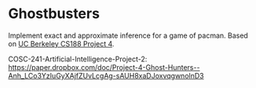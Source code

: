 # Ghostbusters

Implement exact and approximate inference for a game of pacman. Based on [UC Berkeley CS188 Project 4](http://ai.berkeley.edu/tracking.html).

COSC-241-Artificial-Intelligence-Project-2: https://paper.dropbox.com/doc/Project-4-Ghost-Hunters--Anh_LCo3YzIuGyXAjfZUvLcgAg-sAUH8xaDJoxvqgwnolnD3
